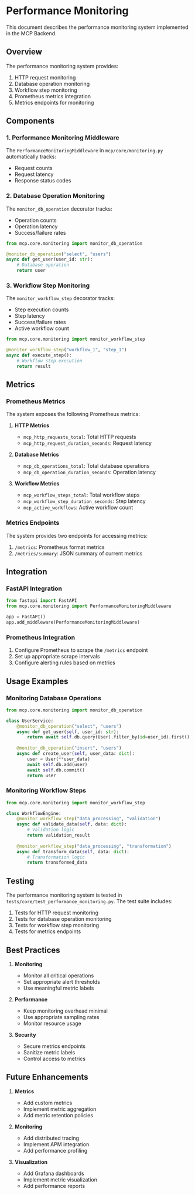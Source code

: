 # Performance Monitoring

This document describes the performance monitoring system implemented in the MCP Backend.

## Overview

The performance monitoring system provides:

1. HTTP request monitoring
2. Database operation monitoring
3. Workflow step monitoring
4. Prometheus metrics integration
5. Metrics endpoints for monitoring

## Components

### 1. Performance Monitoring Middleware

The `PerformanceMonitoringMiddleware` in `mcp/core/monitoring.py` automatically tracks:

- Request counts
- Request latency
- Response status codes

### 2. Database Operation Monitoring

The `monitor_db_operation` decorator tracks:

- Operation counts
- Operation latency
- Success/failure rates

```python
from mcp.core.monitoring import monitor_db_operation

@monitor_db_operation("select", "users")
async def get_user(user_id: str):
    # Database operation
    return user
```

### 3. Workflow Step Monitoring

The `monitor_workflow_step` decorator tracks:

- Step execution counts
- Step latency
- Success/failure rates
- Active workflow count

```python
from mcp.core.monitoring import monitor_workflow_step

@monitor_workflow_step("workflow_1", "step_1")
async def execute_step():
    # Workflow step execution
    return result
```

## Metrics

### Prometheus Metrics

The system exposes the following Prometheus metrics:

1. **HTTP Metrics**
   - `mcp_http_requests_total`: Total HTTP requests
   - `mcp_http_request_duration_seconds`: Request latency

2. **Database Metrics**
   - `mcp_db_operations_total`: Total database operations
   - `mcp_db_operation_duration_seconds`: Operation latency

3. **Workflow Metrics**
   - `mcp_workflow_steps_total`: Total workflow steps
   - `mcp_workflow_step_duration_seconds`: Step latency
   - `mcp_active_workflows`: Active workflow count

### Metrics Endpoints

The system provides two endpoints for accessing metrics:

1. `/metrics`: Prometheus format metrics
2. `/metrics/summary`: JSON summary of current metrics

## Integration

### FastAPI Integration

```python
from fastapi import FastAPI
from mcp.core.monitoring import PerformanceMonitoringMiddleware

app = FastAPI()
app.add_middleware(PerformanceMonitoringMiddleware)
```

### Prometheus Integration

1. Configure Prometheus to scrape the `/metrics` endpoint
2. Set up appropriate scrape intervals
3. Configure alerting rules based on metrics

## Usage Examples

### Monitoring Database Operations

```python
from mcp.core.monitoring import monitor_db_operation

class UserService:
    @monitor_db_operation("select", "users")
    async def get_user(self, user_id: str):
        return await self.db.query(User).filter_by(id=user_id).first()
    
    @monitor_db_operation("insert", "users")
    async def create_user(self, user_data: dict):
        user = User(**user_data)
        await self.db.add(user)
        await self.db.commit()
        return user
```

### Monitoring Workflow Steps

```python
from mcp.core.monitoring import monitor_workflow_step

class WorkflowEngine:
    @monitor_workflow_step("data_processing", "validation")
    async def validate_data(self, data: dict):
        # Validation logic
        return validation_result
    
    @monitor_workflow_step("data_processing", "transformation")
    async def transform_data(self, data: dict):
        # Transformation logic
        return transformed_data
```

## Testing

The performance monitoring system is tested in `tests/core/test_performance_monitoring.py`. The test suite includes:

1. Tests for HTTP request monitoring
2. Tests for database operation monitoring
3. Tests for workflow step monitoring
4. Tests for metrics endpoints

## Best Practices

1. **Monitoring**
   - Monitor all critical operations
   - Set appropriate alert thresholds
   - Use meaningful metric labels

2. **Performance**
   - Keep monitoring overhead minimal
   - Use appropriate sampling rates
   - Monitor resource usage

3. **Security**
   - Secure metrics endpoints
   - Sanitize metric labels
   - Control access to metrics

## Future Enhancements

1. **Metrics**
   - Add custom metrics
   - Implement metric aggregation
   - Add metric retention policies

2. **Monitoring**
   - Add distributed tracing
   - Implement APM integration
   - Add performance profiling

3. **Visualization**
   - Add Grafana dashboards
   - Implement metric visualization
   - Add performance reports 